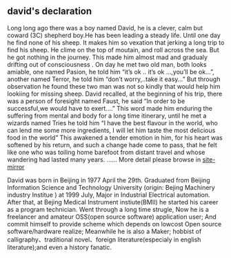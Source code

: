 ## david's declaration

Long long ago there was a boy named David, he is a clever, calm but coward (3C) shepherd boy.He has been leading a steady life. Until one day he find none of his sheep. It makes him so vexation that jerking a long trip to find his sheep. He clime on the top of moutain, and roll across the sea. But he got nothing in the journey. This made him almost mad and gradualy drifting out of consciousness . On day he met two old man, both looks amiable, one named Pasion, he told him “it’s ok .. it’s ok …,you’ll be ok…”, another named Terror, he told him “don’t worry,..take it easy…” But through observation he found these two man was not so kindly that would help him lookiing for missing sheep. David recalled, at the beginning of his trip, there was a person of foresight named Faust, he said “In order to be successful,we would have to exert….” This word made him enduring the suffering from mental and body for a long time itinerary, until he met a wizards named Tries he told him “I have the best flavour in the world, who can lend me some more ingredients, I will let him taste the most delicious food in the world” This awakened a tender emotion in him, for his heart was softened by his return, and such a change hade come to pass, that he felt like one who was toiling home barefoot from distant travel and whose wandering had lasted many years. …… More detail please browse in [site-mirror](https://davidit.netlify.app/)

David was born in Beijing in 1977 April the 29th. Graduated from Beijing Information Science and Technology University (origin: Bejing Machinery industry Institue ) at 1999 July, Major in Industrial Electrical automation. After that, at Bejing Medical Instrument instiute(BMII) he started his career as a program technician. Went through a long time strugle, Now he is a freelancer and amateur OSS(open source software) application user; And commit himself to provide scheme which depends on lowcost Open source software/hardware realize; Meanwhile he is also a Maker; hobbist of calligraphy、traditional novel、foreign literature(especialy in english literature);and even a history fanatic.